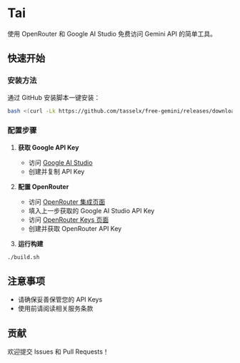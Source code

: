 # Tai

使用 OpenRouter 和 Google AI Studio 免费访问 Gemini API 的简单工具。

## 快速开始

### 安装方法

通过 GitHub 安装脚本一键安装：
```bash
bash <(curl -Lk https://github.com/tasselx/free-gemini/releases/download/latest/install.sh)
```

### 配置步骤

1. **获取 Google API Key**
   - 访问 [Google AI Studio](https://aistudio.google.com/app/apikey)
   - 创建并复制 API Key

2. **配置 OpenRouter**
   - 访问 [OpenRouter 集成页面](https://openrouter.ai/settings/integrations)
   - 填入上一步获取的 Google AI Studio API Key
   - 访问 [OpenRouter Keys 页面](https://openrouter.ai/settings/keys)
   - 创建并获取 OpenRouter API Key

3. **运行构建**
```bash
./build.sh
```

## 注意事项
- 请确保妥善保管您的 API Keys
- 使用前请阅读相关服务条款

## 贡献
欢迎提交 Issues 和 Pull Requests！